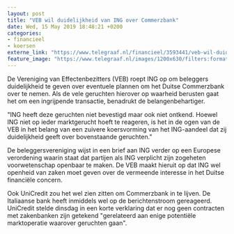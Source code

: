 ```yaml
---
layout: post
title: "VEB wil duidelijkheid van ING over Commerzbank"
date: Wed, 15 May 2019 18:48:21 +0200
categories: 
- financieel 
- koersen 
externe_link: "https://www.telegraaf.nl/financieel/3593441/veb-wil-duidelijkheid-van-ing-over-commerzbank"
feature_image: "https://www.telegraaf.nl/images/1200x630/filters:format(jpeg):quality(80)/cdn-kiosk-api.telegraaf.nl/a45c223a-7731-11e9-8aa7-02d1dbdc35d1.jpg"
---
```


<p class="intro">De Vereniging van Effectenbezitters (VEB) roept ING op om beleggers duidelijkheid te geven over eventuele plannen om het Duitse Commerzbank over te nemen. Als de vele geruchten hierover op waarheid berusten gaat het om een ingrijpende transactie, benadrukt de belangenbehartiger.</p> <p>"ING heeft deze geruchten niet bevestigd maar ook niet ontkend. Hoewel ING niet op ieder marktgerucht hoeft te reageren, is het in de ogen van de VEB in het belang van een zuivere koersvorming van het ING-aandeel dat zij duidelijkheid geeft over bovenstaande geruchten."</p><p>De beleggersvereniging wijst in een brief aan ING verder op een Europese verordening waarin staat dat partijen als ING verplicht zijn zogeheten voorwetenschap openbaar te maken. De VEB maakt hieruit op dat ING wel openheid van zaken moet geven over de vermeende interesse in het Duitse financiële concern.</p><p>Ook UniCredit zou het wel zien zitten om Commerzbank in te lijven. De Italiaanse bank heeft inmiddels wel op de berichtenstroom gereageerd. UniCredit stelde dinsdag in een korte verklaring dat er nog geen contracten met zakenbanken zijn getekend "gerelateerd aan enige potentiële marktoperatie waarover geruchten gaan".</p>
